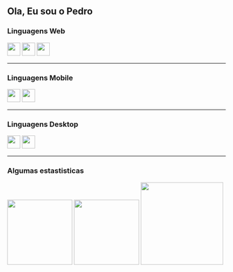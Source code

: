 ## Ola, Eu sou o Pedro

### Linguagens Web

<img height = "30em" widht = "30em" src="https://cdn.jsdelivr.net/gh/devicons/devicon/icons/javascript/javascript-plain.svg" /> <img height = "30em" widht = "30em" src="https://cdn.jsdelivr.net/gh/devicons/devicon/icons/css3/css3-plain.svg" /> <img height = "30em" widht = "30em" src="https://cdn.jsdelivr.net/gh/devicons/devicon/icons/html5/html5-plain.svg" /> 
___

### Linguagens Mobile

<img height = "30em" widht = "30em" src="https://cdn.jsdelivr.net/gh/devicons/devicon/icons/nodejs/nodejs-original.svg" /> <img height = "30em" widht = "30em" src="https://cdn.jsdelivr.net/gh/devicons/devicon/icons/react/react-original.svg" />

___

### Linguagens Desktop

<img height = "30em" widht = "30em" src="https://cdn.jsdelivr.net/gh/devicons/devicon/icons/csharp/csharp-line.svg" /> <img height = "30em" widht = "30em" src="https://cdn.jsdelivr.net/gh/devicons/devicon/icons/java/java-plain.svg" />

___
### Algumas estastisticas

<div Style="display: inline-block;">
<img height="150em" src="https://github-readme-stats.vercel.app/api?username=pedrosaloma&show_icons=true&theme=radical">
<img height="150em" src="https://github-readme-stats.vercel.app/api/top-langs/?username=pedrosaloma&theme=radical">
</div>



<img height="190em" src="https://activity-graph.herokuapp.com/graph?username=pedrosaloma&theme=gotham&hide_border=true&area=true">







